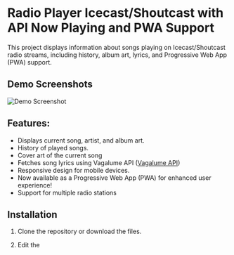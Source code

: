 # Radio Player Icecast/Shoutcast with API Now Playing and PWA Support

This project displays information about songs playing on Icecast/Shoutcast radio streams, including history, album art, lyrics, and Progressive Web App (PWA) support.

## Demo Screenshots

![Demo Screenshot](https://i.imgur.com/oULEMgZ.jpeg)

## Features:

* Displays current song, artist, and album art.
* History of played songs.
* Cover art of the current song
* Fetches song lyrics using Vagalume API ([Vagalume API](https://api.vagalume.com.br/docs/))
* Responsive design for mobile devices.
* Now available as a Progressive Web App (PWA) for enhanced user experience!
* Support for multiple radio stations

## Installation

1. Clone the repository or download the files.

2. Edit the <script> in the index.html

```javascript
<script>
            window.streams = {
                timeRefresh: 5000,
                stations: [
                    {
                        name: "Jailson Web Rádio",
                        hash: "jailson",
                        description: "Música sem parar",
                        logo: "assets/jailson_logo.png",
                        album:
                            "assets/jailson_cover.png",
                        cover:
                            "assets/jailson_cover.png",
                        api: "",
                        stream_url: "https://stream.zeno.fm/yn65fsaurfhvv",
                        tv_url: "https://eu1.servers10.com:2020/VideoPlayer/8106?autoplay=1",
                        server: "spotify",
                        program: {
                            time: "00:00",
                            name: "Jailson Web Radio",
                            description: "AO VIVO // ON AIR",
                        },
                        social: {
                            facebook: "https://facebook.com/",
                            twitter: "https://twitter.com/",
                            instagram: "https://www.instagram.com//",
                        },
                        apps: {
                            android: "#",
                            ios: "#",
                        },
                    },
                    {
                        name: "BENDICIÓN STEREO",
                        hash: "bendicion",
                        description: "Bendecidos para bendecir!",
                        logo: "assets/default.png",
                        album:
                            "assets/cover.png",
                        cover:
                            "assets/cover.png",
                        api: "get_stream_title.php?url=https://sv2.globalhostlive.com/proxy/bendistereo/stream2",
                        stream_url: "https://sv2.globalhostlive.com/proxy/bendistereo/stream2",
                        tv_url: "https://eu1.servers10.com:2020/VideoPlayer/8106?autoplay=1",
                        server: "spotify",
                        program: {
                            time: "11:00",
                            name: "Bendición Stereo",
                            description: "EN VIVO // ON AIR",
                        },
                        social: {
                            facebook: "https://facebook.com/BendicionStereo",
                            twitter: "https://twitter.com/BendiStereo",
                            instagram: "https://www.instagram.com/BendiStereo/",
                        },
                        apps: {
                            android: "#",
                            ios: "#",
                        },
                    },                    
                ],
            };
        </script>

 ```

3. Open The img folder and add your logo named "cover.png"


4. Just put the files in your server or use Free Hosting


## Free Hosting

[![Deploy with Vercel](https://vercel.com/button)](https://vercel.com/new/clone?repository-url=https://github.com/jailsonsb2/player_html)
[![Deploy to Netlify](https://www.netlify.com/img/deploy/button.svg)](https://app.netlify.com/start/deploy?repository=https://github.com/jailsonsb2/player_html)


## Contributing

1. Fork the project.
2. Create a branch for your feature (`git checkout -b feature/new-feature`).
3. Commit your changes (`git commit -am 'Add new feature'`).
4. Push to the branch (`git push origin feature/new-feature`).
5. Create a new Pull Request.

## License

This project is licensed under the MIT License. See the [LICENSE](LICENSE) file for details.


